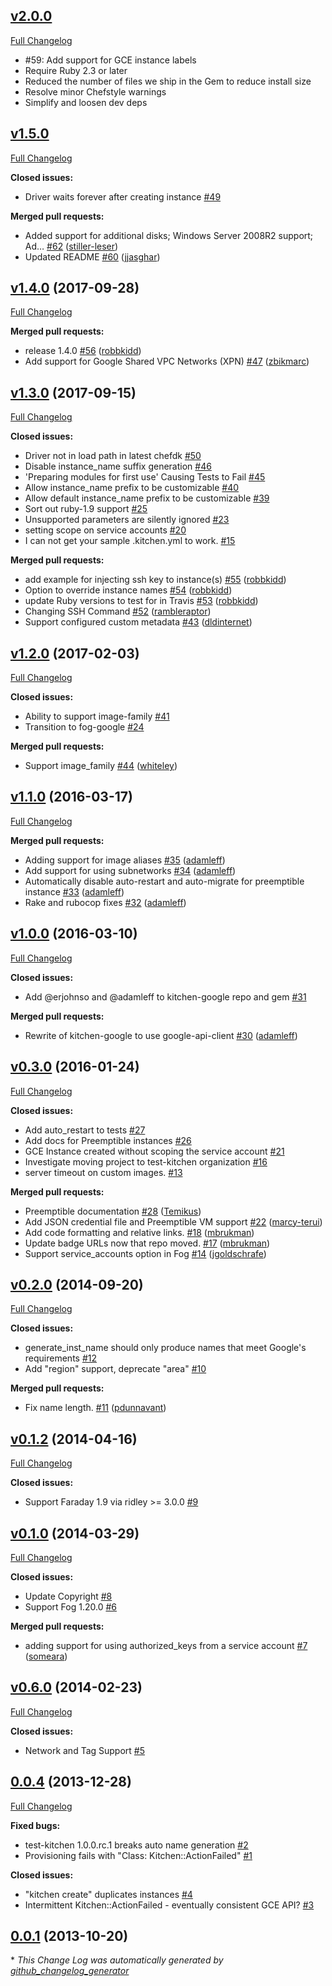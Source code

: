 ## [v2.0.0](https://github.com/test-kitchen/kitchen-google/tree/v2.0.0)

[Full Changelog](https://github.com/test-kitchen/kitchen-google/compare/v1.5.0...v2.0.0)

 * #59: Add support for GCE instance labels
 * Require Ruby 2.3 or later
 * Reduced the number of files we ship in the Gem to reduce install size
 * Resolve minor Chefstyle warnings
 * Simplify and loosen dev deps

## [v1.5.0](https://github.com/test-kitchen/kitchen-google/tree/v1.5.0)

[Full Changelog](https://github.com/test-kitchen/kitchen-google/compare/v1.4.0...v1.5.0)

**Closed issues:**

- Driver waits forever after creating instance [\#49](https://github.com/test-kitchen/kitchen-google/issues/49)

**Merged pull requests:**

- Added support for additional disks; Windows Server 2008R2 support; Ad… [\#62](https://github.com/test-kitchen/kitchen-google/pull/62) ([stiller-leser](https://github.com/stiller-leser))
- Updated README [\#60](https://github.com/test-kitchen/kitchen-google/pull/60) ([jjasghar](https://github.com/jjasghar))

## [v1.4.0](https://github.com/test-kitchen/kitchen-google/tree/v1.4.0) (2017-09-28)
[Full Changelog](https://github.com/test-kitchen/kitchen-google/compare/v1.3.0...v1.4.0)

**Merged pull requests:**

- release 1.4.0 [\#56](https://github.com/test-kitchen/kitchen-google/pull/56) ([robbkidd](https://github.com/robbkidd))
- Add support for Google Shared VPC Networks \(XPN\) [\#47](https://github.com/test-kitchen/kitchen-google/pull/47) ([zbikmarc](https://github.com/zbikmarc))

## [v1.3.0](https://github.com/test-kitchen/kitchen-google/tree/v1.3.0) (2017-09-15)
[Full Changelog](https://github.com/test-kitchen/kitchen-google/compare/v1.2.0...v1.3.0)

**Closed issues:**

- Driver not in load path in latest chefdk [\#50](https://github.com/test-kitchen/kitchen-google/issues/50)
- Disable instance\_name suffix generation [\#46](https://github.com/test-kitchen/kitchen-google/issues/46)
- 'Preparing modules for first use' Causing Tests to Fail [\#45](https://github.com/test-kitchen/kitchen-google/issues/45)
- Allow instance\_name prefix to be customizable [\#40](https://github.com/test-kitchen/kitchen-google/issues/40)
- Allow default instance\_name prefix to be customizable [\#39](https://github.com/test-kitchen/kitchen-google/issues/39)
- Sort out ruby-1.9 support [\#25](https://github.com/test-kitchen/kitchen-google/issues/25)
- Unsupported parameters are silently ignored [\#23](https://github.com/test-kitchen/kitchen-google/issues/23)
- setting scope on service accounts [\#20](https://github.com/test-kitchen/kitchen-google/issues/20)
- I can not get your sample .kitchen.yml to work. [\#15](https://github.com/test-kitchen/kitchen-google/issues/15)

**Merged pull requests:**

- add example for injecting ssh key to instance\(s\) [\#55](https://github.com/test-kitchen/kitchen-google/pull/55) ([robbkidd](https://github.com/robbkidd))
- Option to override instance names [\#54](https://github.com/test-kitchen/kitchen-google/pull/54) ([robbkidd](https://github.com/robbkidd))
- update Ruby versions to test for in Travis [\#53](https://github.com/test-kitchen/kitchen-google/pull/53) ([robbkidd](https://github.com/robbkidd))
- Changing SSH Command [\#52](https://github.com/test-kitchen/kitchen-google/pull/52) ([rambleraptor](https://github.com/rambleraptor))
- Support configured custom metadata [\#43](https://github.com/test-kitchen/kitchen-google/pull/43) ([dldinternet](https://github.com/dldinternet))

## [v1.2.0](https://github.com/test-kitchen/kitchen-google/tree/v1.2.0) (2017-02-03)
[Full Changelog](https://github.com/test-kitchen/kitchen-google/compare/v1.1.0...v1.2.0)

**Closed issues:**

- Ability to support image-family [\#41](https://github.com/test-kitchen/kitchen-google/issues/41)
- Transition to fog-google [\#24](https://github.com/test-kitchen/kitchen-google/issues/24)

**Merged pull requests:**

- Support image\_family [\#44](https://github.com/test-kitchen/kitchen-google/pull/44) ([whiteley](https://github.com/whiteley))

## [v1.1.0](https://github.com/test-kitchen/kitchen-google/tree/v1.1.0) (2016-03-17)
[Full Changelog](https://github.com/test-kitchen/kitchen-google/compare/v1.0.0...v1.1.0)

**Merged pull requests:**

- Adding support for image aliases [\#35](https://github.com/test-kitchen/kitchen-google/pull/35) ([adamleff](https://github.com/adamleff))
- Add support for using subnetworks [\#34](https://github.com/test-kitchen/kitchen-google/pull/34) ([adamleff](https://github.com/adamleff))
- Automatically disable auto-restart and auto-migrate for preemptible instance [\#33](https://github.com/test-kitchen/kitchen-google/pull/33) ([adamleff](https://github.com/adamleff))
- Rake and rubocop fixes [\#32](https://github.com/test-kitchen/kitchen-google/pull/32) ([adamleff](https://github.com/adamleff))

## [v1.0.0](https://github.com/test-kitchen/kitchen-google/tree/v1.0.0) (2016-03-10)
[Full Changelog](https://github.com/test-kitchen/kitchen-google/compare/v0.3.0...v1.0.0)

**Closed issues:**

- Add @erjohnso and @adamleff to kitchen-google repo and gem [\#31](https://github.com/test-kitchen/kitchen-google/issues/31)

**Merged pull requests:**

- Rewrite of kitchen-google to use google-api-client [\#30](https://github.com/test-kitchen/kitchen-google/pull/30) ([adamleff](https://github.com/adamleff))

## [v0.3.0](https://github.com/test-kitchen/kitchen-google/tree/v0.3.0) (2016-01-24)
[Full Changelog](https://github.com/test-kitchen/kitchen-google/compare/v0.2.0...v0.3.0)

**Closed issues:**

- Add auto\_restart to tests [\#27](https://github.com/test-kitchen/kitchen-google/issues/27)
- Add docs for Preemptible instances [\#26](https://github.com/test-kitchen/kitchen-google/issues/26)
- GCE Instance created without scoping the service account [\#21](https://github.com/test-kitchen/kitchen-google/issues/21)
- Investigate moving project to test-kitchen organization [\#16](https://github.com/test-kitchen/kitchen-google/issues/16)
- server timeout on custom images.  [\#13](https://github.com/test-kitchen/kitchen-google/issues/13)

**Merged pull requests:**

- Preemptible documentation [\#28](https://github.com/test-kitchen/kitchen-google/pull/28) ([Temikus](https://github.com/Temikus))
- Add JSON credential file and Preemptible VM support [\#22](https://github.com/test-kitchen/kitchen-google/pull/22) ([marcy-terui](https://github.com/marcy-terui))
- Add code formatting and relative links. [\#18](https://github.com/test-kitchen/kitchen-google/pull/18) ([mbrukman](https://github.com/mbrukman))
- Update badge URLs now that repo moved. [\#17](https://github.com/test-kitchen/kitchen-google/pull/17) ([mbrukman](https://github.com/mbrukman))
- Support service\_accounts option in Fog [\#14](https://github.com/test-kitchen/kitchen-google/pull/14) ([jgoldschrafe](https://github.com/jgoldschrafe))

## [v0.2.0](https://github.com/test-kitchen/kitchen-google/tree/v0.2.0) (2014-09-20)
[Full Changelog](https://github.com/test-kitchen/kitchen-google/compare/v0.1.2...v0.2.0)

**Closed issues:**

- generate\_inst\_name should only produce names that meet Google's requirements [\#12](https://github.com/test-kitchen/kitchen-google/issues/12)
- Add "region" support, deprecate "area" [\#10](https://github.com/test-kitchen/kitchen-google/issues/10)

**Merged pull requests:**

- Fix name length. [\#11](https://github.com/test-kitchen/kitchen-google/pull/11) ([pdunnavant](https://github.com/pdunnavant))

## [v0.1.2](https://github.com/test-kitchen/kitchen-google/tree/v0.1.2) (2014-04-16)
[Full Changelog](https://github.com/test-kitchen/kitchen-google/compare/v0.1.0...v0.1.2)

**Closed issues:**

- Support Faraday 1.9 via ridley \>= 3.0.0 [\#9](https://github.com/test-kitchen/kitchen-google/issues/9)

## [v0.1.0](https://github.com/test-kitchen/kitchen-google/tree/v0.1.0) (2014-03-29)
[Full Changelog](https://github.com/test-kitchen/kitchen-google/compare/v0.6.0...v0.1.0)

**Closed issues:**

- Update Copyright [\#8](https://github.com/test-kitchen/kitchen-google/issues/8)
- Support Fog 1.20.0 [\#6](https://github.com/test-kitchen/kitchen-google/issues/6)

**Merged pull requests:**

- adding support for using authorized\_keys from a service account [\#7](https://github.com/test-kitchen/kitchen-google/pull/7) ([someara](https://github.com/someara))

## [v0.6.0](https://github.com/test-kitchen/kitchen-google/tree/v0.6.0) (2014-02-23)
[Full Changelog](https://github.com/test-kitchen/kitchen-google/compare/0.0.4...v0.6.0)

**Closed issues:**

- Network and Tag Support [\#5](https://github.com/test-kitchen/kitchen-google/issues/5)

## [0.0.4](https://github.com/test-kitchen/kitchen-google/tree/0.0.4) (2013-12-28)
[Full Changelog](https://github.com/test-kitchen/kitchen-google/compare/0.0.1...0.0.4)

**Fixed bugs:**

- test-kitchen 1.0.0.rc.1 breaks auto name generation [\#2](https://github.com/test-kitchen/kitchen-google/issues/2)
- Provisioning fails with "Class: Kitchen::ActionFailed" [\#1](https://github.com/test-kitchen/kitchen-google/issues/1)

**Closed issues:**

- "kitchen create" duplicates instances [\#4](https://github.com/test-kitchen/kitchen-google/issues/4)
- Intermittent Kitchen::ActionFailed - eventually consistent GCE API? [\#3](https://github.com/test-kitchen/kitchen-google/issues/3)

## [0.0.1](https://github.com/test-kitchen/kitchen-google/tree/0.0.1) (2013-10-20)


\* *This Change Log was automatically generated by [github_changelog_generator](https://github.com/skywinder/Github-Changelog-Generator)*
